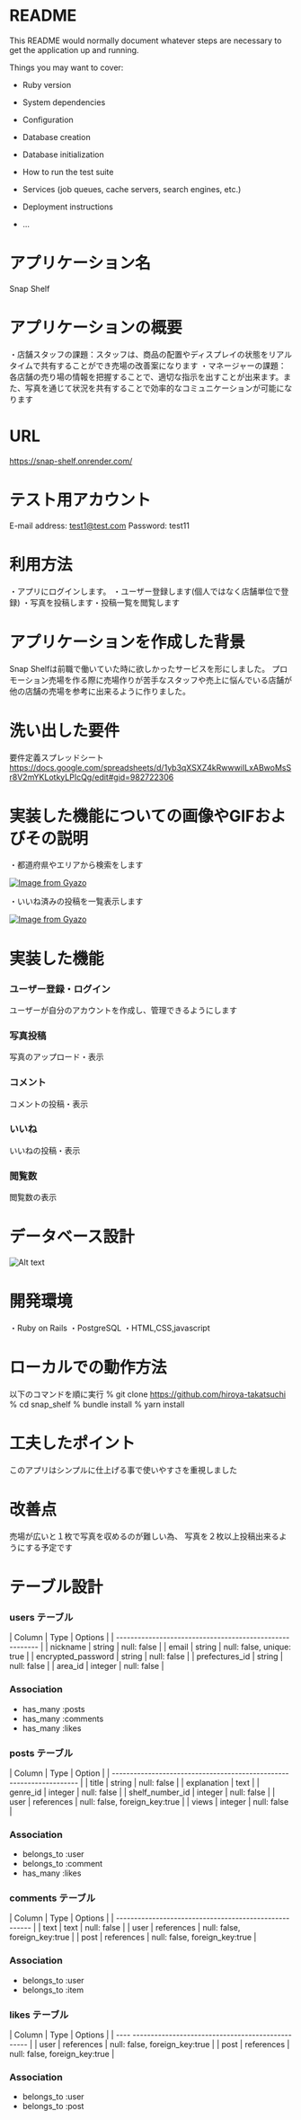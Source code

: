 # README

This README would normally document whatever steps are necessary to get the
application up and running.

Things you may want to cover:

* Ruby version

* System dependencies

* Configuration

* Database creation

* Database initialization

* How to run the test suite

* Services (job queues, cache servers, search engines, etc.)

* Deployment instructions

* ...

# アプリケーション名
  Snap Shelf

  # アプリケーションの概要
  ・店舗スタッフの課題：スタッフは、商品の配置やディスプレイの状態をリアルタイムで共有することができ売場の改善案になります
  ・マネージャーの課題：各店舗の売り場の情報を把握することで、適切な指示を出すことが出来ます。また、写真を通じて状況を共有することで効率的なコミュニケーションが可能になります

  # URL
  https://snap-shelf.onrender.com/

  # テスト用アカウント
  E-mail address: test1@test.com
  Password: test11

  # 利用方法
  ・アプリにログインします。
  ・ユーザー登録します(個人ではなく店舗単位で登録)
  ・写真を投稿します・投稿一覧を閲覧します

  # アプリケーションを作成した背景
  Snap Shelfは前職で働いていた時に欲しかったサービスを形にしました。
  プロモーション売場を作る際に売場作りが苦手なスタッフや売上に悩んでいる店舗が他の店舗の売場を参考に出来るように作りました。

  # 洗い出した要件
  要件定義スプレッドシート
  https://docs.google.com/spreadsheets/d/1yb3qXSXZ4kRwwwiILxABwoMsSr8V2mYKLotkyLPIcQg/edit#gid=982722306

  # 実装した機能についての画像やGIFおよびその説明
  ・都道府県やエリアから検索をします
  
  [![Image from Gyazo](https://i.gyazo.com/dd329bfbd7df037c1ee4f8c51650e0ef.gif)](https://gyazo.com/dd329bfbd7df037c1ee4f8c51650e0ef)

  ・いいね済みの投稿を一覧表示します

  [![Image from Gyazo](https://i.gyazo.com/0138225c49f5d32613daf70183eed992.gif)](https://gyazo.com/0138225c49f5d32613daf70183eed992)

  # 実装した機能
  ### ユーザー登録・ログイン
  ユーザーが自分のアカウントを作成し、管理できるようにします

  ### 写真投稿 
  写真のアップロード・表示

  ### コメント
  コメントの投稿・表示

  ### いいね
  いいねの投稿・表示

  ### 閲覧数
  閲覧数の表示  

  # データベース設計
  ![Alt text](image1.png)

  # 開発環境
  ・Ruby on Rails
  ・PostgreSQL
  ・HTML,CSS,javascript

  # ローカルでの動作方法
  以下のコマンドを順に実行
  % git clone https://github.com/hiroya-takatsuchi
  % cd snap_shelf
  % bundle install
  % yarn install

  # 工夫したポイント
  このアプリはシンプルに仕上げる事で使いやすさを重視しました

  # 改善点
  売場が広いと１枚で写真を収めるのが難しい為、
  写真を２枚以上投稿出来るようにする予定です
  
# テーブル設計

  ### users テーブル
  | Column             | Type    | Options                   |
  | -------------------------------------------------------- |
  | nickname           | string  | null: false               |
  | email              | string  | null: false, unique: true |
  | encrypted_password | string  | null: false               |
  | prefectures_id     | string  | null: false               |
  | area_id            | integer | null: false               |
 
  ### Association
  - has_many :posts
  - has_many :comments
  - has_many :likes

  ### posts テーブル
  | Column             | Type            | Option                        |
  | -------------------------------------------------------------------- |
  | title              | string          | null: false                   |
  | explanation        | text            | 
  | genre_id           | integer         | null: false                   |
  | shelf_number_id    | integer         | null: false                   |
  | user               | references      | null: false, foreign_key:true |
  | views              | integer         | null: false                   |

  ### Association
  - belongs_to :user
  - belongs_to :comment
  - has_many :likes

  ### comments テーブル
  | Column  | Type         | Options                       |
  | ------------------------------------------------------ |
  | text    | text         | null: false                   |
  | user    | references   | null: false, foreign_key:true |
  | post    | references   | null: false, foreign_key:true |

  ### Association
  - belongs_to :user
  - belongs_to :item

  ### likes テーブル
  | Column  | Type         | Options                       |
  | ---- ------------------------------------------------- |
  | user    | references   | null: false, foreign_key:true |
  | post    | references   | null: false, foreign_key:true |
  ### Association
  - belongs_to :user
  - belongs_to :post